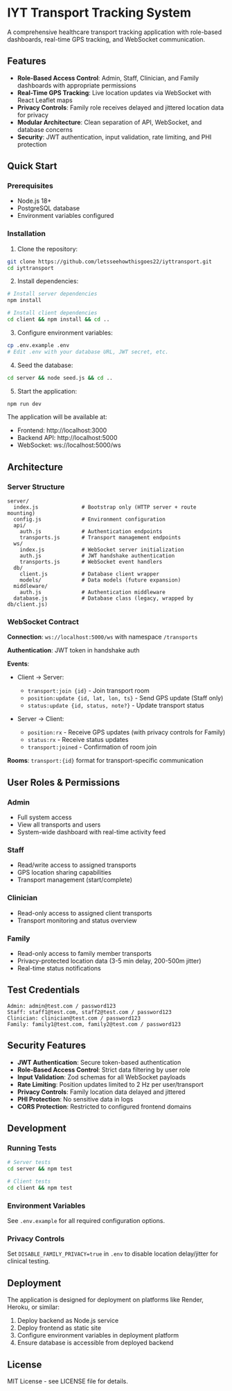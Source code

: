 # IYT Transport Tracking System

A comprehensive healthcare transport tracking application with role-based dashboards, real-time GPS tracking, and WebSocket communication.

## Features

- **Role-Based Access Control**: Admin, Staff, Clinician, and Family dashboards with appropriate permissions
- **Real-Time GPS Tracking**: Live location updates via WebSocket with React Leaflet maps
- **Privacy Controls**: Family role receives delayed and jittered location data for privacy
- **Modular Architecture**: Clean separation of API, WebSocket, and database concerns
- **Security**: JWT authentication, input validation, rate limiting, and PHI protection

## Quick Start

### Prerequisites
- Node.js 18+
- PostgreSQL database
- Environment variables configured

### Installation

1. Clone the repository:
```bash
git clone https://github.com/letsseehowthisgoes22/iyttransport.git
cd iyttransport
```

2. Install dependencies:
```bash
# Install server dependencies
npm install

# Install client dependencies
cd client && npm install && cd ..
```

3. Configure environment variables:
```bash
cp .env.example .env
# Edit .env with your database URL, JWT secret, etc.
```

4. Seed the database:
```bash
cd server && node seed.js && cd ..
```

5. Start the application:
```bash
npm run dev
```

The application will be available at:
- Frontend: http://localhost:3000
- Backend API: http://localhost:5000
- WebSocket: ws://localhost:5000/ws

## Architecture

### Server Structure
```
server/
  index.js              # Bootstrap only (HTTP server + route mounting)
  config.js             # Environment configuration
  api/
    auth.js             # Authentication endpoints
    transports.js       # Transport management endpoints
  ws/
    index.js            # WebSocket server initialization
    auth.js             # JWT handshake authentication
    transports.js       # WebSocket event handlers
  db/
    client.js           # Database client wrapper
    models/             # Data models (future expansion)
  middleware/
    auth.js             # Authentication middleware
  database.js           # Database class (legacy, wrapped by db/client.js)
```

### WebSocket Contract

**Connection**: `ws://localhost:5000/ws` with namespace `/transports`

**Authentication**: JWT token in handshake auth

**Events**:
- Client → Server:
  - `transport:join {id}` - Join transport room
  - `position:update {id, lat, lon, ts}` - Send GPS update (Staff only)
  - `status:update {id, status, note?}` - Update transport status

- Server → Client:
  - `position:rx` - Receive GPS updates (with privacy controls for Family)
  - `status:rx` - Receive status updates
  - `transport:joined` - Confirmation of room join

**Rooms**: `transport:{id}` format for transport-specific communication

## User Roles & Permissions

### Admin
- Full system access
- View all transports and users
- System-wide dashboard with real-time activity feed

### Staff
- Read/write access to assigned transports
- GPS location sharing capabilities
- Transport management (start/complete)

### Clinician
- Read-only access to assigned client transports
- Transport monitoring and status overview

### Family
- Read-only access to family member transports
- Privacy-protected location data (3-5 min delay, 200-500m jitter)
- Real-time status notifications

## Test Credentials

```
Admin: admin@test.com / password123
Staff: staff1@test.com, staff2@test.com / password123
Clinician: clinician@test.com / password123
Family: family1@test.com, family2@test.com / password123
```

## Security Features

- **JWT Authentication**: Secure token-based authentication
- **Role-Based Access Control**: Strict data filtering by user role
- **Input Validation**: Zod schemas for all WebSocket payloads
- **Rate Limiting**: Position updates limited to 2 Hz per user/transport
- **Privacy Controls**: Family location data delayed and jittered
- **PHI Protection**: No sensitive data in logs
- **CORS Protection**: Restricted to configured frontend domains

## Development

### Running Tests
```bash
# Server tests
cd server && npm test

# Client tests
cd client && npm test
```

### Environment Variables
See `.env.example` for all required configuration options.

### Privacy Controls
Set `DISABLE_FAMILY_PRIVACY=true` in `.env` to disable location delay/jitter for clinical testing.

## Deployment

The application is designed for deployment on platforms like Render, Heroku, or similar:

1. Deploy backend as Node.js service
2. Deploy frontend as static site
3. Configure environment variables in deployment platform
4. Ensure database is accessible from deployed backend

## License

MIT License - see LICENSE file for details.
